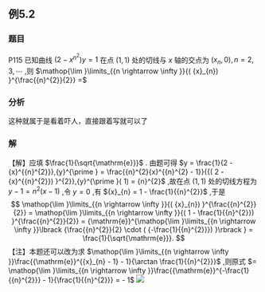 ## 例5.2
### 题目
P115 已知曲线 $( {2 - {x}^{{n}^{2}}}) y = 1$ 在点 $( {1,1})$ 处的切线与 $x$ 轴的交点为 $( {{x}_{n},0}), n = 2,3,\cdots$ ,则
$\mathop{\lim }\limits_{{n \rightarrow \infty }}{( {x}_{n}) }^{\frac{{n}^{2}}{2}} =$
### 分析
这种就属于是看着吓人，直接跟着写就可以了
### 解
【解】应填 $\frac{1}{\sqrt{\mathrm{e}}}$ .
由题可得 $y = \frac{1}{2 - {x}^{{n}^{2}}},{y}^{\prime } = \frac{{n}^{2}{x}^{{n}^{2} - 1}}{{( 2 - {x}^{{n}^{2}}) }^{2}},{y}^{\prime }( 1) = {n}^{2}$ ,故在点 $( {1,1})$ 处的切线方程为 $y - 1 = {n}^{2}( {x - 1})$ ,令 $y = 0$ ,有 ${x}_{n} = 1 - \frac{1}{{n}^{2}}$ ,于是
$$
\mathop{\lim }\limits_{{n \rightarrow \infty }}{( {x}_{n}) }^{\frac{{n}^{2}}{2}} = \mathop{\lim }\limits_{{n \rightarrow \infty }}{( 1 - \frac{1}{{n}^{2}}) }^{\frac{{n}^{2}}{2}} = {\mathrm{e}}^{\mathop{\lim }\limits_{{n \rightarrow \infty }}\lbrack {\frac{{n}^{2}}{2} \cdot ( {-\frac{1}{{n}^{2}}}) }\rbrack } = \frac{1}{\sqrt{\mathrm{e}}}.
$$
【注】本题还可以改为求 $\mathop{\lim }\limits_{{n \rightarrow \infty }}\frac{{\mathrm{e}}^{{x}_{n} - 1} - 1}{\arctan \frac{1}{{n}^{2}}}$ ,则原式 $= \mathop{\lim }\limits_{{n \rightarrow \infty }}\frac{{\mathrm{e}}^{-\frac{1}{{n}^{2}}} - 1}{\frac{1}{{n}^{2}}} = - 1$
![](https://img.hwenyi.live/202410052343853.webp)

